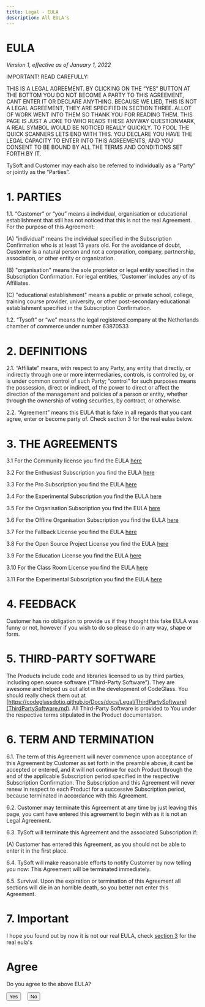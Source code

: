 ```yaml
---
title: Legal - EULA
description: All EULA's 
---
```

# EULA
*Version 1, effective as of January 1, 2022*

IMPORTANT! READ CAREFULLY:

THIS IS A LEGAL AGREEMENT. BY CLICKING ON THE “YES” BUTTON AT THE BOTTOM YOU DO NOT BECOME A PARTY TO THIS AGREEMENT, CANT ENTER IT OR DECLARE ANYTHING. BECAUSE WE LIED, THIS IS NOT A LEGAL AGREEMENT, THEY ARE SPECIFIED IN SECTION THREE. ALLOT OF WORK WENT INTO THEM SO THANK YOU FOR READING THEM. THIS PAGE IS JUST A JOKE TO WHO READS THESE ANYWAY QUESTIONMARK, A REAL SYMBOL WOULD BE NOTICED REALLY QUICKLY. TO FOOL THE QUICK SCANNERS LETS END WITH THIS. YOU DECLARE YOU HAVE THE LEGAL CAPACITY TO ENTER INTO THIS AGREEMENTS, AND YOU CONSENT TO BE BOUND BY ALL THE TERMS AND CONDITIONS SET FORTH BY IT.

TySoft and Customer may each also be referred to individually as a “Party” or jointly as the “Parties”.

# 1. PARTIES
1.1. “Customer” or “you” means a individual, organisation or educational establishment that still has not noticed that this is not the real Agreement. For the purpose of this Agreement:

(A) "individual" means the individual specified in the Subscription Confirmation who is at least 13 years old. For the avoidance of doubt, Customer is a natural person and not a corporation, company, partnership, association, or other entity or organization.

(B) "organisation" means the sole proprietor or legal entity specified in the Subscription Confirmation. For legal entities, ‘Customer’ includes any of its Affiliates.

(C) "educational establishment" means a public or private school, college, training course provider, university, or other post-secondary educational establishment specified in the Subscription Confirmation.

1.2. “Tysoft” or “we” means the legal registered company at the Netherlands chamber of commerce under number 63870533

# 2. DEFINITIONS
2.1. “Affiliate” means, with respect to any Party, any entity that directly, or indirectly through one or more intermediaries, controls, is controlled by, or is under common control of such Party; “control” for such purposes means the possession, direct or indirect, of the power to direct or affect the direction of the management and policies of a person or entity, whether through the ownership of voting securities, by contract, or otherwise.

2.2. “Agreement” means this EULA that is fake in all regards that you cant agree, enter or become party of. Check section 3 for the real eulas below.

# 3. THE AGREEMENTS
3.1 For the Community license you find the EULA [here](EULA/CommunitySubscriptionAgreement.md)

3.2 For the Enthusiast Subscription you find the EULA [here](EULA/EnthusiastSubscriptionAgreement.md)

3.3 For the Pro Subscription you find the EULA [here](EULA/ProSubscriptionAgreement.md)

3.4 For the Experimental Subscription you find the EULA [here](EULA/ProExperimentalSubscriptionAgreement.md)

3.5 For the Organisation Subscription you find the EULA [here](EULA/OrganisationSubscriptionAgreement.md)

3.6 For the Offline Organisation Subscription you find the EULA [here](EULA/OrganisationSubscriptionAgreement.md)

3.7 For the Fallback License you find the EULA [here](EULA/FallbackSubscriptionAgreement.md)

3.8 For the Open Source Project License you find the EULA [here](EULA/OpenSourceSubscriptionAgreement.md)

3.9 For the Education License you find the EULA [here](EULA/EducationSubscriptionAgreement.md)

3.10 For the Class Room License you find the EULA [here](EULA/ClassRoomSubscriptionAgreement.md)

3.11 For the Experimental Subscription you find the EULA [here](EULA/ExperimentalSubscriptionAgreement.md)



# 4. FEEDBACK
Customer has no obligation to provide us if they thought this fake EULA was funny or not, however if you wish to do so please do in any way, shape or form.

# 5. THIRD-PARTY SOFTWARE
The Products include code and libraries licensed to us by third parties, including open source software (“Third-Party Software”). They are awesome and helped us out allot in the development of CodeGlass. You should really check them out at [https://codeglassdotio.github.io/Docs/docs/Legal/ThirdPartySoftware](ThirdPartySoftware.md). All Third-Party Software is provided to You under the respective terms stipulated in the Product documentation.


# 6. TERM AND TERMINATION
6.1. The term of this Agreement will never commence upon acceptance of this Agreement by Customer as set forth in the preamble above, it cant be accepted or entered, and it will not continue for each Product through the end of the applicable Subscription period specified in the respective Subscription Confirmation. The Subscription and this Agreement will never renew in respect to each Product for a successive Subscription period, because terminated in accordance with this Agreement.

6.2. Customer may terminate this Agreement at any time by just leaving this page, you cant have entered this agreement to begin with as it is not an Legal Agreement.

6.3. TySoft will terminate this Agreement and the associated Subscription if:

(A) Customer has entered this Agreement, as you should not be able to enter it in the first place.

6.4. TySoft will make reasonable efforts to notify Customer by now telling you now: This Agreement will be terminated immediately. 

6.5. Survival. Upon the expiration or termination of this Agreement all sections will die in an horrible death, so you better not enter this Agreement.


# 7. Important

I hope you found out by now it is not our real EULA, check [section 3](#3-the-agreements) for the real eula's

<style>
  .eula--answer {
    display: inline-block;
  }
  .eula--answer-no {
    margin-left: 1em;
  }
  .eula--response {
    display: none;
    margin-top: 1em;
  }
  .eula--response__visible {
    display: block;
  }
</style>

# Agree
<p class="eula--question">Do you agree to the above EULA?</p>
<button class="eula--answer eula--answer-yes">Yes</button>
<button class="eula--answer eula--answer-no">No</button>
<p class="eula--response eula--response-yes">
  Really? did you even read it? what if you accepted to be part of a human centipede? <br/>
  <br/>
   You have not agreed to anything and you can find the real EULA in <a href="#3-the-agreements">section 3</a> above...<br/>
  <br/>
  And just to be sure we will now terminate all sections acording to Section 6, this is your fault, hope you can sleep tonight.
</p>
<p class="eula--response eula--response-no">
  Good, you read the EULA :) hope you thought it was funny also.<br/>
  <br/>
  You can find the real EULA in <a href="#3-the-agreements">section 3</a> above.
</p>
<script>
  const eulayesButton = document.querySelector('.eula--answer-yes');
  const eulanoButton = document.querySelector('.eula--answer-no');
  const eulayesResponse = document.querySelector('.eula--response-yes');
  const eulanoResponse = document.querySelector('.eula--response-no');
  const euladisableButtons = () => {
    eulayesButton.disabled = true;
    eulanoButton.disabled = true;
  };
  const eulasendFeedback = (value) => {
    if (typeof ga !== 'function') return;
    const args = {
      command: 'send',
      hitType: 'event',
      category: 'Helpful',
      action: 'click',
      label: window.location.pathname,
      value: value
    };
    ga(args.command, args.hitType, args.category, args.action, args.label, args.value);
  };
  eulayesButton.addEventListener('click', () => {
    eulayesResponse.classList.add('eula--response__visible');
    euladisableButtons();
    eulasendFeedback(1);
  });
  eulanoButton.addEventListener('click', () => {
    eulanoResponse.classList.add('eula--response__visible');
    euladisableButtons();
    eulasendFeedback(0);
  });
</script><br/>






